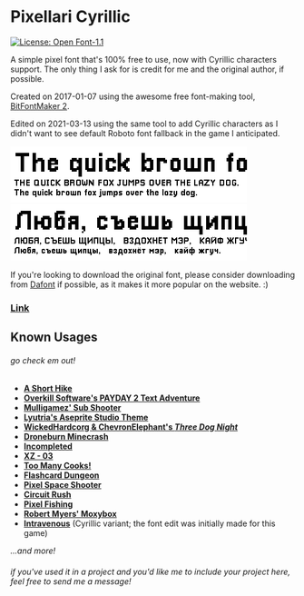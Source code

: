 # Pixellari Cyrillic
[![License: Open Font-1.1](https://img.shields.io/badge/License-OFL%201.1-lightgreen.svg)](https://opensource.org/licenses/OFL-1.1)

A simple pixel font that's 100% free to use, now with Cyrillic characters support. The only thing I ask for is credit for me and the original author, if possible.

Created on 2017-01-07 using the awesome free font-making tool, [BitFontMaker 2](http://www.pentacom.jp/pentacom/bitfontmaker2/).

Edited on 2021-03-13 using the same tool to add Cyrillic characters as I didn't want to see default Roboto font fallback in the game I anticipated.

![Font Preview (Original)](preview/original.png)
![Font Preview (Cyrillic)](preview/cyrillic.png)

If you're looking to download the original font, please consider downloading from [Dafont][font-link] if possible, as it makes it more popular on the website. :)

### [Link][font-link]

## Known Usages
###### *go check em out!*

- **[A Short Hike](http://ashorthike.com/)**
- **[Overkill Software's PAYDAY 2 Text Adventure](https://www.overkillsoftware.com/pdtextadventure/index.php)**
- **[Mulligamez' Sub Shooter](https://mulligamez.itch.io/sub-shooter)**
- **[Lyutria's Aseprite Studio Theme](https://github.com/Lyutria/aseprite-studio-theme)**
- **[WickedHardcorg & ChevronElephant's *Three Dog Night*](https://rpgmaker.net/games/9975/)**
- **[Droneburn Minecrash](https://www.newgrounds.com/portal/view/750379)**
- **[Incompleted](https://oncgm.itch.io/incompleted)**
- **[XZ - 03](https://bocodillo.itch.io/xz-03)**
- **[Too Many Cooks!](https://bocodillo.itch.io/too-many-cooks)**
- **[Flashcard Dungeon](https://benjaminnolan.itch.io/flashcard-dungeon)**
- **[Pixel Space Shooter](https://tarcisiotm.itch.io/pixel-space-shooter)**
- **[Circuit Rush](https://lucky89-games.itch.io/circuit-rush)**
- **[Pixel Fishing](https://play.google.com/store/apps/details?id=com.irchit_dev.pixelfishing&hl=en_US)**
- **[Robert Myers' Moxybox](https://robertjaymyers.github.io/apps/moxybox-game.html)**
- **[Intravenous](https://store.steampowered.com/app/1486630/Intravenous/)** (Cyrillic variant; the font edit was initially made for this game)

*...and more!*

###### if you've used it in a project and you'd like me to include your project here, feel free to send me a message!


[font-link]: https://www.dafont.com/pixellari.font
